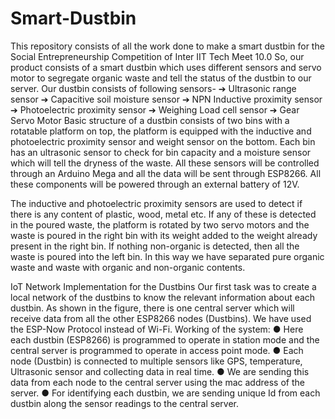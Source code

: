 # Smart-Dustbin
This repository consists of all the work done to make a smart dustbin for the Social Entrepreneurship Competition of Inter IIT Tech Meet 10.0
So, our product consists of a smart dustbin which uses different sensors 
and servo motor to segregate organic waste and tell the status of the 
dustbin to our server.
Our dustbin consists of following sensors-
➔ Ultrasonic range sensor
➔ Capacitive soil moisture sensor
➔ NPN Inductive proximity sensor
➔ Photoelectric proximity sensor
➔ Weighing Load cell sensor
➔ Gear Servo Motor
Basic structure of a dustbin consists of two bins with a rotatable 
platform on top, the platform is equipped with the inductive and photoelectric proximity sensor and 
weight sensor on the bottom. Each bin has an ultrasonic sensor to check for bin capacity and a moisture 
sensor which will tell the dryness of the waste. All these sensors will be controlled through an Arduino 
Mega and all the data will be sent through ESP8266. All these components will be powered through an 
external battery of 12V.

The inductive and photoelectric proximity sensors are used to detect if there is any content of plastic, 
wood, metal etc. If any of these is detected in the poured waste, the platform is rotated by two servo 
motors and the waste is poured in the right bin with its weight added to the weight already present in 
the right bin. If nothing non-organic is detected, then all the waste is poured into the left bin. In this way 
we have separated pure organic waste and waste with organic and non-organic contents.

IoT Network Implementation for the Dustbins
Our first task was to create a local network of the dustbins to 
know the relevant information about each dustbin. As shown in 
the figure, there is one central server which will receive data 
from all the other ESP8266 nodes (Dustbins).
We have used the ESP-Now Protocol instead of Wi-Fi.
Working of the system:
● Here each dustbin (ESP8266) is programmed to operate 
in station mode and the central server is programmed 
to operate in access point mode.
● Each node (Dustbin) is connected to multiple sensors 
like GPS, temperature, Ultrasonic sensor and collecting 
data in real time.
● We are sending this data from each node to the central server using the mac address of the 
server.
● For identifying each dustbin, we are sending unique Id from each dustbin along the sensor 
readings to the central server.


